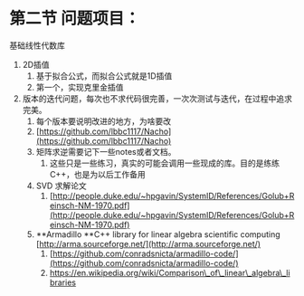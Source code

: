 # 第二节 问题项目：

基础线性代数库

1. 2D插值
   1. 基于拟合公式，而拟合公式就是1D插值
   2. 第一个，实现克里金插值
2. 版本的迭代问题，每次也不求代码很完善，一次次测试与迭代，在过程中追求完美。
   1. 每个版本要说明改进的地方，为啥要改
   2. [https://github.com/lbbc1117/Nacho](https://github.com/lbbc1117/Nacho)
   3. 矩阵求逆需要记下一些notes或者文档。
      1. 这些只是一些练习，真实的可能会调用一些现成的库。目的是练练C++，也是为以后工作备用
   4. SVD 求解论文
      1. [http://people.duke.edu/~hpgavin/SystemID/References/Golub+Reinsch-NM-1970.pdf](http://people.duke.edu/~hpgavin/SystemID/References/Golub+Reinsch-NM-1970.pdf)
   5. **Armadillo **C++ library for linear algebra scientific computing  [http://arma.sourceforge.net/](http://arma.sourceforge.net/)
      1. [https://github.com/conradsnicta/armadillo-code/](https://github.com/conradsnicta/armadillo-code/)
      2. https://en.wikipedia.org/wiki/Comparison\_of\_linear\_algebra\_libraries



